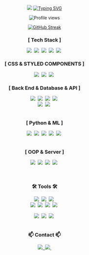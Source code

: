 <!--타이틀 부분-->
<div align="center">
  <img src="https://capsule-render.vercel.app/api?type=waving&height=300&color=gradient&text=Jaeyol%20Lee&fontAlignY=44" />
  <a href="https://git.io/typing-svg"><img src="https://readme-typing-svg.demolab.com?font=Fira+Code&pause=1000&random=false&width=435&lines=Hello%2C+Welcome+to+my+GitHub!" alt="Typing SVG" /></a>
</div>

<div align="center">

![Profile views](https://komarev.com/ghpvc/?username=yiwoduf&label=Profile%20views&color=blue&style=for-the-badge)
  
<a href="https://git.io/streak-stats"><img src="https://streak-stats.demolab.com?user=yiwoduf&theme=react&hide_border=true&border_radius=20&card_width=500" alt="GitHub Streak" /></a>

</div>
<!--내용 부분-->
<h3 align="center">[ Tech Stack ]</h3>
<!-- Front End Stack-->
<div align="center">
  <img src="https://img.shields.io/badge/react-20232a.svg?style=for-the-badge&logo=react&logoColor=61DAFB" />&nbsp
  <img src="https://img.shields.io/badge/javascript-F7DF1E.svg?style=for-the-badge&logo=javascript&logoColor=20232a" />&nbsp
  <img src="https://img.shields.io/badge/typescript-007ACC.svg?style=for-the-badge&logo=typescript&logoColor=white" />&nbsp
  <img src="https://img.shields.io/badge/html5-E34F26.svg?style=for-the-badge&logo=html5&logoColor=white" />&nbsp
  <img src="https://img.shields.io/badge/pug-A86454.svg?style=for-the-badge" />&nbsp
</div>

<!-- Style Stack-->
<h3 align="center">[ CSS & STYLED COMPONENTS ]</h3>
<div align="center">
  <img src="https://img.shields.io/badge/styled--components-DB7093?style=for-the-badge&logo=styled-components&logoColor=ffd35b" />&nbsp
  <img src="https://img.shields.io/badge/tailwindcss-1daabb.svg?style=for-the-badge&logo=tailwind-css&logoColor=white" />&nbsp
  <img src="https://img.shields.io/badge/css3-1572B6.svg?style=for-the-badge&logo=css3&logoColor=white" />&nbsp
</div>

<!-- Back End Stack-->
<h3 align="center">[ Back End & Database & API ]</h3>
<div align="center">
  <img src="https://img.shields.io/badge/Next.js-000000.svg?style=for-the-badge&logo=nextdotjs&logoColor=white" />&nbsp
  <img src="https://img.shields.io/badge/Node.js-000000?style=for-the-badge&logo=nodedotjs&logoColor=339933" />&nbsp
  <img src="https://img.shields.io/badge/ExpressJS-000000?style=for-the-badge&logo=express&logoColor=white" />&nbsp
  <img src="https://img.shields.io/badge/MongoDB-47A248.svg?style=for-the-badge&logo=mongodb&logoColor=white" />&nbsp
</div>

<div align="center">
  <img src="https://img.shields.io/badge/Mongoose-880000?style=for-the-badge&logo=mongoose&logoColor=white" />&nbsp
  <img src="https://img.shields.io/badge/Postman-EF5B25?style=for-the-badge&logo=postman&logoColor=white" />&nbsp
</div>

<br>

<h3 align="center">[ Python & ML ]</h3>
<div align="center">
  <img src="https://img.shields.io/badge/python-3670A0?style=for-the-badge&logo=python&logoColor=ffdd54" />&nbsp
  <img src="https://img.shields.io/badge/pandas-150458.svg?style=for-the-badge&logo=pandas&logoColor=white" />&nbsp
  <img src="https://img.shields.io/badge/numpy-4d77cf.svg?style=for-the-badge&logo=numpy&logoColor=white" />&nbsp
  <img src="https://img.shields.io/badge/Matplotlib-11557c.svg?style=for-the-badge&logo=Matplotlib&logoColor=white" />&nbsp
  <img src="https://img.shields.io/badge/scikit learn-F7931E.svg?style=for-the-badge&logo=scikitlearn&logoColor=white" />&nbsp
</div>

<br>

<h3 align="center">[ OOP & Server ]</h3>
<div align="center">
  <img src="https://img.shields.io/badge/C++-00599C?style=for-the-badge&logo=cplusplus&logoColor=white" />&nbsp
  <img src="https://img.shields.io/badge/C Sharp-512BD4.svg?style=for-the-badge&logo=csharp&logoColor=white" />&nbsp
  <img src="https://img.shields.io/badge/MySQL-4479A1.svg?style=for-the-badge&logo=mysql&logoColor=white" />&nbsp
  <img src="https://img.shields.io/badge/Java-F80000.svg?style=for-the-badge&logo=oracle&logoColor=white" />&nbsp
</div>

<br>
<!--
<h3 align="center">📚 Studying 📚</h3>
<div align="center">
  <img src="https://img.shields.io/badge/React%20Query-FF4154?style=for-the-badge&logo=react%20query&logoColor=white" />&nbsp
  <img src="https://img.shields.io/badge/Recoil-3578E5?style=for-the-badge&logo=recoil&logoColor=white" />&nbsp
</div>
-->

<br>

<h3 align="center">🛠 Tools 🛠</h3>
<div align="center">
  <img src="https://img.shields.io/badge/git-F05033.svg?style=for-the-badge&logo=git&logoColor=white" />&nbsp
  <img src="https://img.shields.io/badge/github-181717.svg?style=for-the-badge&logo=github&logoColor=white" />&nbsp
  <img src="https://img.shields.io/badge/Notion-F3F3F3.svg?style=for-the-badge&logo=notion&logoColor=black" />&nbsp
</div>

<div align="center">
  <img src="https://img.shields.io/badge/adobe%20photoshop-08253c.svg?style=for-the-badge&logo=adobe%20photoshop&logoColor=37abff" />&nbsp
  <img src="https://img.shields.io/badge/adobe%20illustrator-995c00.svg?style=for-the-badge&logo=adobe%20illustrator&logoColor=FF9A00" />&nbsp
  <img src="https://img.shields.io/badge/adobe%20xd-91218b.svg?style=for-the-badge&logo=adobe%20xd&logoColor=FF61F6" />&nbsp
  <img src="https://img.shields.io/badge/figma-F24E1E.svg?style=for-the-badge&logo=figma&logoColor=white" />&nbsp
</div>

<br>

<div align="center">
  <img src="https://img.shields.io/badge/VSCode-2C2C32.svg?style=for-the-badge&logo=visual-studio-code&logoColor=22ABF3" />&nbsp
  <img src="https://img.shields.io/badge/Visual Studio-2C2C32.svg?style=for-the-badge&logo=visual-studio-code&logoColor=5C2D91" />&nbsp
  <img src="https://img.shields.io/badge/NetBeans-1B6AC6.svg?style=for-the-badge&logo=apachenetbeanside&logoColor=white" />&nbsp
<!--   <img src="https://img.shields.io/badge/Colab-2C2C32.svg?style=for-the-badge&logo=googlecolab&logoColor=F9AB00" />&nbsp -->
</div>

<br>

<h3 align="center">📫 Contact 📫</h3>
<div align="center">
  <a href="https://leeable-homepage.vercel.app/">
    <img src="https://img.shields.io/badge/portfolio-5A29E4?style=for-the-badge&logo=githubcopilot&logoColor=white" />&nbsp
  </a>
  <a href="mailto:yiwoduf3@gmail.com">
    <img
      src="https://img.shields.io/badge/yiwoduf@gmail.com-D14836?style=for-the-badge&logo=gmail&logoColor=white"/>&nbsp
  </a>
</div>
